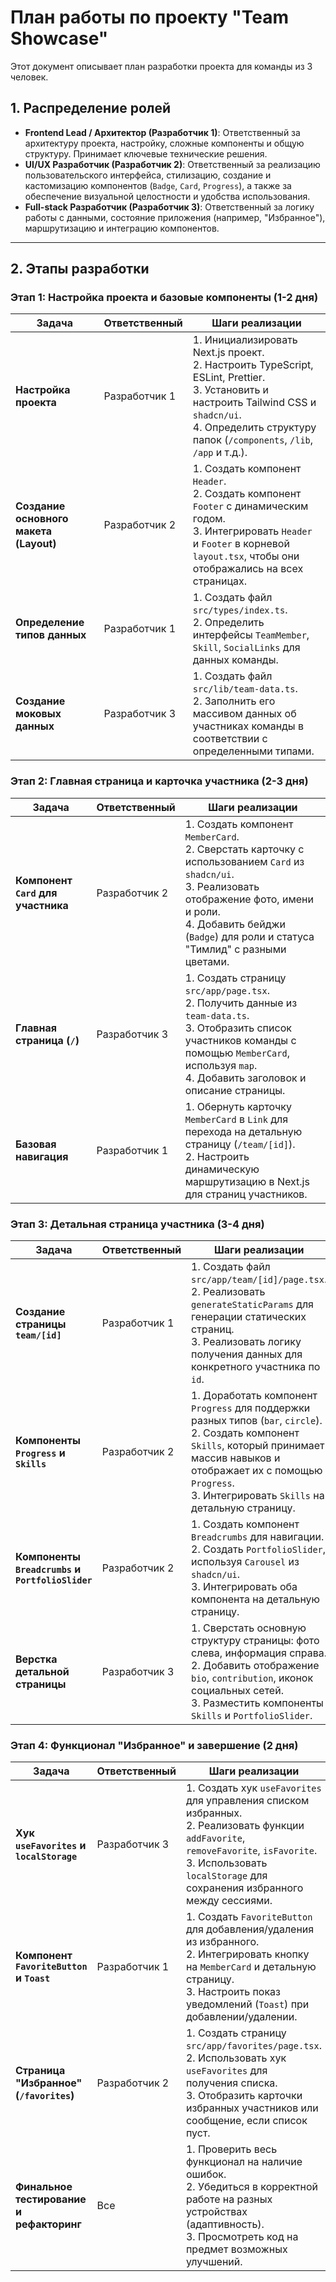 # План работы по проекту "Team Showcase"

Этот документ описывает план разработки проекта для команды из 3 человек.

## 1. Распределение ролей

*   **Frontend Lead / Архитектор (Разработчик 1)**: Ответственный за архитектуру проекта, настройку, сложные компоненты и общую структуру. Принимает ключевые технические решения.
*   **UI/UX Разработчик (Разработчик 2)**: Ответственный за реализацию пользовательского интерфейса, стилизацию, создание и кастомизацию компонентов (`Badge`, `Card`, `Progress`), а также за обеспечение визуальной целостности и удобства использования.
*   **Full-stack Разработчик (Разработчик 3)**: Ответственный за логику работы с данными, состояние приложения (например, "Избранное"), маршрутизацию и интеграцию компонентов.

---

## 2. Этапы разработки

### **Этап 1: Настройка проекта и базовые компоненты (1-2 дня)**

| Задача                                                                 | Ответственный     | Шаги реализации                                                                                                                                                                                                                                                                     |
| ---------------------------------------------------------------------- | ------------------- | ----------------------------------------------------------------------------------------------------------------------------------------------------------------------------------------------------------------------------------------------------------------------- |
| **Настройка проекта**                                                  | Разработчик 1       | 1. Инициализировать Next.js проект. <br> 2. Настроить TypeScript, ESLint, Prettier. <br> 3. Установить и настроить Tailwind CSS и `shadcn/ui`. <br> 4. Определить структуру папок (`/components`, `/lib`, `/app` и т.д.).                                                                   |
| **Создание основного макета (Layout)**                                 | Разработчик 2       | 1. Создать компонент `Header`. <br> 2. Создать компонент `Footer` с динамическим годом. <br> 3. Интегрировать `Header` и `Footer` в корневой `layout.tsx`, чтобы они отображались на всех страницах.                                                                                  |
| **Определение типов данных**                                           | Разработчик 1       | 1. Создать файл `src/types/index.ts`. <br> 2. Определить интерфейсы `TeamMember`, `Skill`, `SocialLinks` для данных команды.                                                                                                                                                            |
| **Создание моковых данных**                                            | Разработчик 3       | 1. Создать файл `src/lib/team-data.ts`. <br> 2. Заполнить его массивом данных об участниках команды в соответствии с определенными типами.                                                                                                                                            |

### **Этап 2: Главная страница и карточка участника (2-3 дня)**

| Задача                                                                 | Ответственный     | Шаги реализации                                                                                                                                                                                                                                                                     |
| ---------------------------------------------------------------------- | ------------------- | ----------------------------------------------------------------------------------------------------------------------------------------------------------------------------------------------------------------------------------------------------------------------- |
| **Компонент `Card` для участника**                                     | Разработчик 2       | 1. Создать компонент `MemberCard`. <br> 2. Сверстать карточку с использованием `Card` из `shadcn/ui`. <br> 3. Реализовать отображение фото, имени и роли. <br> 4. Добавить бейджи (`Badge`) для роли и статуса "Тимлид" с разными цветами.                                 |
| **Главная страница (`/`)**                                             | Разработчик 3       | 1. Создать страницу `src/app/page.tsx`. <br> 2. Получить данные из `team-data.ts`. <br> 3. Отобразить список участников команды с помощью `MemberCard`, используя `map`. <br> 4. Добавить заголовок и описание страницы.                                                            |
| **Базовая навигация**                                                  | Разработчик 1       | 1. Обернуть карточку `MemberCard` в `Link` для перехода на детальную страницу (`/team/[id]`). <br> 2. Настроить динамическую маршрутизацию в Next.js для страниц участников.                                                                                                        |

### **Этап 3: Детальная страница участника (3-4 дня)**

| Задача                                                                 | Ответственный     | Шаги реализации                                                                                                                                                                                                                                                                     |
| ---------------------------------------------------------------------- | ------------------- | ----------------------------------------------------------------------------------------------------------------------------------------------------------------------------------------------------------------------------------------------------------------------- |
| **Создание страницы `team/[id]`**                                      | Разработчик 1       | 1. Создать файл `src/app/team/[id]/page.tsx`. <br> 2. Реализовать `generateStaticParams` для генерации статических страниц. <br> 3. Реализовать логику получения данных для конкретного участника по `id`.                                                                   |
| **Компоненты `Progress` и `Skills`**                                   | Разработчик 2       | 1. Доработать компонент `Progress` для поддержки разных типов (`bar`, `circle`). <br> 2. Создать компонент `Skills`, который принимает массив навыков и отображает их с помощью `Progress`. <br> 3. Интегрировать `Skills` на детальную страницу.                               |
| **Компоненты `Breadcrumbs` и `PortfolioSlider`**                       | Разработчик 2       | 1. Создать компонент `Breadcrumbs` для навигации. <br> 2. Создать `PortfolioSlider`, используя `Carousel` из `shadcn/ui`. <br> 3. Интегрировать оба компонента на детальную страницу.                                                                                             |
| **Верстка детальной страницы**                                         | Разработчик 3       | 1. Сверстать основную структуру страницы: фото слева, информация справа. <br> 2. Добавить отображение `bio`, `contribution`, иконок социальных сетей. <br> 3. Разместить компоненты `Skills` и `PortfolioSlider`.                                                              |

### **Этап 4: Функционал "Избранное" и завершение (2 дня)**

| Задача                                                                 | Ответственный     | Шаги реализации                                                                                                                                                                                                                                                                     |
| ---------------------------------------------------------------------- | ------------------- | ----------------------------------------------------------------------------------------------------------------------------------------------------------------------------------------------------------------------------------------------------------------------- |
| **Хук `useFavorites` и `localStorage`**                                | Разработчик 3       | 1. Создать хук `useFavorites` для управления списком избранных. <br> 2. Реализовать функции `addFavorite`, `removeFavorite`, `isFavorite`. <br> 3. Использовать `localStorage` для сохранения избранного между сессиями.                                                              |
| **Компонент `FavoriteButton` и `Toast`**                               | Разработчик 1       | 1. Создать `FavoriteButton` для добавления/удаления из избранного. <br> 2. Интегрировать кнопку на `MemberCard` и детальную страницу. <br> 3. Настроить показ уведомлений (`Toast`) при добавлении/удалении.                                                                    |
| **Страница "Избранное" (`/favorites`)**                                 | Разработчик 2       | 1. Создать страницу `src/app/favorites/page.tsx`. <br> 2. Использовать хук `useFavorites` для получения списка. <br> 3. Отобразить карточки избранных участников или сообщение, если список пуст.                                                                                  |
| **Финальное тестирование и рефакторинг**                               | Все                 | 1. Проверить весь функционал на наличие ошибок. <br> 2. Убедиться в корректной работе на разных устройствах (адаптивность). <br> 3. Просмотреть код на предмет возможных улучшений.                                                                                               |

